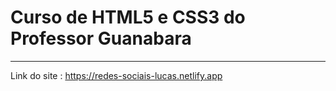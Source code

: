 # Curso de HTML5 e CSS3 do Professor Guanabara
***

Link do site : https://redes-sociais-lucas.netlify.app